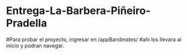 # Entrega-La-Barbera-Piñeiro-Pradella

#Para probar el proyecto, ingresar en /appBandmates/ 
#ahi los llevara al inicio y podran navegar.
